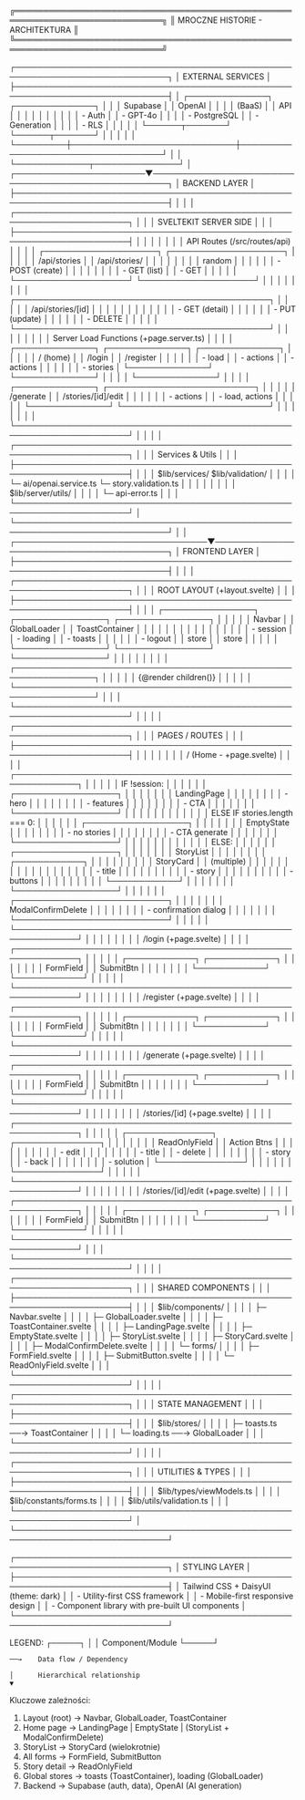   ╔════════════════════════════════════════════════════════════════════════════╗
  ║                          MROCZNE HISTORIE - ARCHITEKTURA                   ║
  ╚════════════════════════════════════════════════════════════════════════════╝

  ┌─────────────────────────────────────────────────────────────────────────────┐
  │                          EXTERNAL SERVICES                                  │
  ├─────────────────────────────────────────────────────────────────────────────┤
  │  ┌──────────────┐              ┌──────────────┐                            │
  │  │   Supabase   │              │   OpenAI     │                            │
  │  │   (BaaS)     │              │   API        │                            │
  │  │              │              │              │                            │
  │  │ - Auth       │              │ - GPT-4o     │                            │
  │  │ - PostgreSQL │              │ - Generation │                            │
  │  │ - RLS        │              │              │                            │
  │  └──────┬───────┘              └──────┬───────┘                            │
  │         │                             │                                    │
  └─────────┼─────────────────────────────┼────────────────────────────────────┘
            │                             │
            └─────────────┬───────────────┘
                          │
  ┌───────────────────────▼─────────────────────────────────────────────────────┐
  │                         BACKEND LAYER                                       │
  ├─────────────────────────────────────────────────────────────────────────────┤
  │                                                                             │
  │  ┌──────────────────────────────────────────────────────────────────────┐  │
  │  │                    SVELTEKIT SERVER SIDE                             │  │
  │  ├──────────────────────────────────────────────────────────────────────┤  │
  │  │                                                                      │  │
  │  │  API Routes (/src/routes/api)                                       │  │
  │  │  ┌────────────────────┐  ┌────────────────────┐                    │  │
  │  │  │ /api/stories       │  │ /api/stories/      │                    │  │
  │  │  │                    │  │    random          │                    │  │
  │  │  │ - POST (create)    │  │                    │                    │  │
  │  │  │ - GET (list)       │  │ - GET              │                    │  │
  │  │  └────────────────────┘  └────────────────────┘                    │  │
  │  │                                                                      │  │
  │  │  ┌─────────────────────────────────────────────┐                   │  │
  │  │  │ /api/stories/[id]                           │                   │  │
  │  │  │                                             │                   │  │
  │  │  │ - GET (detail)                              │                   │  │
  │  │  │ - PUT (update)                              │                   │  │
  │  │  │ - DELETE                                    │                   │  │
  │  │  └─────────────────────────────────────────────┘                   │  │
  │  │                                                                      │  │
  │  │  Server Load Functions (+page.server.ts)                           │  │
  │  │  ┌──────────────┐ ┌──────────────┐ ┌──────────────┐              │  │
  │  │  │ / (home)     │ │ /login       │ │ /register    │              │  │
  │  │  │ - load       │ │ - actions    │ │ - actions    │              │  │
  │  │  │ - stories    │ └──────────────┘ └──────────────┘              │  │
  │  │  └──────────────┘                                                  │  │
  │  │  ┌──────────────┐ ┌──────────────────────────┐                   │  │
  │  │  │ /generate    │ │ /stories/[id]/edit       │                   │  │
  │  │  │ - actions    │ │ - load, actions          │                   │  │
  │  │  └──────────────┘ └──────────────────────────┘                   │  │
  │  │                                                                      │  │
  │  └──────────────────────────────────────────────────────────────────────┘  │
  │                                                                             │
  │  ┌──────────────────────────────────────────────────────────────────────┐  │
  │  │ Services & Utils                                                     │  │
  │  ├──────────────────────────────────────────────────────────────────────┤  │
  │  │  $lib/services/                  $lib/validation/                   │  │
  │  │  └─ ai/openai.service.ts          └─ story.validation.ts            │  │
  │  │                                                                      │  │
  │  │  $lib/server/utils/                                                 │  │
  │  │  └─ api-error.ts                                                    │  │
  │  └──────────────────────────────────────────────────────────────────────┘  │
  └─────────────────────────────────────────────────────────────────────────────┘
                                     │
                                     │
  ┌──────────────────────────────────▼──────────────────────────────────────────┐
  │                         FRONTEND LAYER                                      │
  ├─────────────────────────────────────────────────────────────────────────────┤
  │                                                                             │
  │  ┌──────────────────────────────────────────────────────────────────────┐  │
  │  │                    ROOT LAYOUT (+layout.svelte)                      │  │
  │  ├──────────────────────────────────────────────────────────────────────┤  │
  │  │  ┌────────────────┐  ┌────────────────┐  ┌────────────────┐        │  │
  │  │  │    Navbar      │  │ GlobalLoader   │  │ ToastContainer │        │  │
  │  │  │                │  │                │  │                │        │  │
  │  │  │ - session      │  │ - loading      │  │ - toasts       │        │  │
  │  │  │ - logout       │  │   store        │  │   store        │        │  │
  │  │  └────────────────┘  └────────────────┘  └────────────────┘        │  │
  │  │                                                                      │  │
  │  │  ┌────────────────────────────────────────────────────────────────┐ │  │
  │  │  │                     {@render children()}                       │ │  │
  │  │  └────────────────────────────────────────────────────────────────┘ │  │
  │  └──────────────────────────────────────────────────────────────────────┘  │
  │                                                                             │
  │  ┌──────────────────────────────────────────────────────────────────────┐  │
  │  │                         PAGES / ROUTES                               │  │
  │  ├──────────────────────────────────────────────────────────────────────┤  │
  │  │                                                                      │  │
  │  │  / (Home - +page.svelte)                                            │  │
  │  │  ┌─────────────────────────────────────────────────────────────┐   │  │
  │  │  │ IF !session:                                                │   │  │
  │  │  │   ┌──────────────────┐                                      │   │  │
  │  │  │   │  LandingPage     │                                      │   │  │
  │  │  │   │  - hero          │                                      │   │  │
  │  │  │   │  - features      │                                      │   │  │
  │  │  │   │  - CTA           │                                      │   │  │
  │  │  │   └──────────────────┘                                      │   │  │
  │  │  │                                                             │   │  │
  │  │  │ ELSE IF stories.length === 0:                               │   │  │
  │  │  │   ┌──────────────────┐                                      │   │  │
  │  │  │   │  EmptyState      │                                      │   │  │
  │  │  │   │  - no stories    │                                      │   │  │
  │  │  │   │  - CTA generate  │                                      │   │  │
  │  │  │   └──────────────────┘                                      │   │  │
  │  │  │                                                             │   │  │
  │  │  │ ELSE:                                                       │   │  │
  │  │  │   ┌──────────────────┐                                      │   │  │
  │  │  │   │  StoryList       │                                      │   │  │
  │  │  │   │  ┌────────────┐  │                                      │   │  │
  │  │  │   │  │ StoryCard  │  │  (multiple)                         │   │  │
  │  │  │   │  │            │  │                                      │   │  │
  │  │  │   │  │ - title    │  │                                      │   │  │
  │  │  │   │  │ - story    │  │                                      │   │  │
  │  │  │   │  │ - buttons  │  │                                      │   │  │
  │  │  │   │  └────────────┘  │                                      │   │  │
  │  │  │   └──────────────────┘                                      │   │  │
  │  │  │   ┌───────────────────────────┐                            │   │  │
  │  │  │   │  ModalConfirmDelete       │                            │   │  │
  │  │  │   │  - confirmation dialog    │                            │   │  │
  │  │  │   └───────────────────────────┘                            │   │  │
  │  │  └─────────────────────────────────────────────────────────────┘   │  │
  │  │                                                                      │  │
  │  │  /login (+page.svelte)                                              │  │
  │  │  ┌─────────────────────────────────────────────────────────────┐   │  │
  │  │  │  ┌────────────┐  ┌────────────┐                            │   │  │
  │  │  │  │ FormField  │  │ SubmitBtn  │                            │   │  │
  │  │  │  └────────────┘  └────────────┘                            │   │  │
  │  │  └─────────────────────────────────────────────────────────────┘   │  │
  │  │                                                                      │  │
  │  │  /register (+page.svelte)                                           │  │
  │  │  ┌─────────────────────────────────────────────────────────────┐   │  │
  │  │  │  ┌────────────┐  ┌────────────┐                            │   │  │
  │  │  │  │ FormField  │  │ SubmitBtn  │                            │   │  │
  │  │  │  └────────────┘  └────────────┘                            │   │  │
  │  │  └─────────────────────────────────────────────────────────────┘   │  │
  │  │                                                                      │  │
  │  │  /generate (+page.svelte)                                           │  │
  │  │  ┌─────────────────────────────────────────────────────────────┐   │  │
  │  │  │  ┌────────────┐  ┌────────────┐                            │   │  │
  │  │  │  │ FormField  │  │ SubmitBtn  │                            │   │  │
  │  │  │  └────────────┘  └────────────┘                            │   │  │
  │  │  └─────────────────────────────────────────────────────────────┘   │  │
  │  │                                                                      │  │
  │  │  /stories/[id] (+page.svelte)                                       │  │
  │  │  ┌─────────────────────────────────────────────────────────────┐   │  │
  │  │  │  ┌───────────────┐  ┌───────────────┐                      │   │  │
  │  │  │  │ ReadOnlyField │  │ Action Btns   │                      │   │  │
  │  │  │  │               │  │ - edit        │                      │   │  │
  │  │  │  │ - title       │  │ - delete      │                      │   │  │
  │  │  │  │ - story       │  │ - back        │                      │   │  │
  │  │  │  │ - solution    │  └───────────────┘                      │   │  │
  │  │  │  └───────────────┘                                          │   │  │
  │  │  └─────────────────────────────────────────────────────────────┘   │  │
  │  │                                                                      │  │
  │  │  /stories/[id]/edit (+page.svelte)                                  │  │
  │  │  ┌─────────────────────────────────────────────────────────────┐   │  │
  │  │  │  ┌────────────┐  ┌────────────┐                            │   │  │
  │  │  │  │ FormField  │  │ SubmitBtn  │                            │   │  │
  │  │  │  └────────────┘  └────────────┘                            │   │  │
  │  │  └─────────────────────────────────────────────────────────────┘   │  │
  │  └──────────────────────────────────────────────────────────────────────┘  │
  │                                                                             │
  │  ┌──────────────────────────────────────────────────────────────────────┐  │
  │  │                    SHARED COMPONENTS                                 │  │
  │  ├──────────────────────────────────────────────────────────────────────┤  │
  │  │  $lib/components/                                                    │  │
  │  │  ├─ Navbar.svelte                                                    │  │
  │  │  ├─ GlobalLoader.svelte                                              │  │
  │  │  ├─ ToastContainer.svelte                                            │  │
  │  │  ├─ LandingPage.svelte                                               │  │
  │  │  ├─ EmptyState.svelte                                                │  │
  │  │  ├─ StoryList.svelte                                                 │  │
  │  │  ├─ StoryCard.svelte                                                 │  │
  │  │  ├─ ModalConfirmDelete.svelte                                        │  │
  │  │  └─ forms/                                                           │  │
  │  │     ├─ FormField.svelte                                              │  │
  │  │     ├─ SubmitButton.svelte                                           │  │
  │  │     └─ ReadOnlyField.svelte                                          │  │
  │  └──────────────────────────────────────────────────────────────────────┘  │
  │                                                                             │
  │  ┌──────────────────────────────────────────────────────────────────────┐  │
  │  │                         STATE MANAGEMENT                             │  │
  │  ├──────────────────────────────────────────────────────────────────────┤  │
  │  │  $lib/stores/                                                        │  │
  │  │  ├─ toasts.ts      ──→  ToastContainer                              │  │
  │  │  └─ loading.ts     ──→  GlobalLoader                                │  │
  │  └──────────────────────────────────────────────────────────────────────┘  │
  │                                                                             │
  │  ┌──────────────────────────────────────────────────────────────────────┐  │
  │  │                      UTILITIES & TYPES                               │  │
  │  ├──────────────────────────────────────────────────────────────────────┤  │
  │  │  $lib/types/viewModels.ts                                            │  │
  │  │  $lib/constants/forms.ts                                             │  │
  │  │  $lib/utils/validation.ts                                            │  │
  │  └──────────────────────────────────────────────────────────────────────┘  │
  └─────────────────────────────────────────────────────────────────────────────┘

  ┌─────────────────────────────────────────────────────────────────────────────┐
  │                            STYLING LAYER                                    │
  ├─────────────────────────────────────────────────────────────────────────────┤
  │  Tailwind CSS + DaisyUI (theme: dark)                                      │
  │  - Utility-first CSS framework                                             │
  │  - Mobile-first responsive design                                          │
  │  - Component library with pre-built UI components                          │
  └─────────────────────────────────────────────────────────────────────────────┘

  LEGEND:
    ┌─────┐
    │     │  Component/Module
    └─────┘

    ──→    Data flow / Dependency

    │      Hierarchical relationship
    ▼

  Kluczowe zależności:

  1. Layout (root) → Navbar, GlobalLoader, ToastContainer
  2. Home page → LandingPage | EmptyState | (StoryList + ModalConfirmDelete)
  3. StoryList → StoryCard (wielokrotnie)
  4. All forms → FormField, SubmitButton
  5. Story detail → ReadOnlyField
  6. Global stores → toasts (ToastContainer), loading (GlobalLoader)
  7. Backend → Supabase (auth, data), OpenAI (AI generation)
